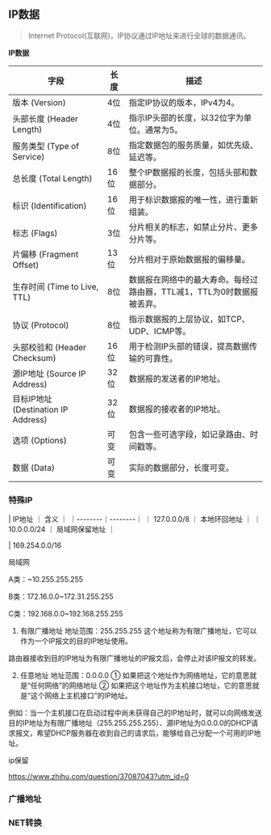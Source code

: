 ## IP数据

> Internet Protocol(互联网)，IP协议通过IP地址来进行全球的数据通讯。

**IP数据**

| 字段                        | 长度 | 描述                                      |
|-----------------------------|------|-------------------------------------------|
| 版本 (Version)              | 4位  | 指定IP协议的版本，IPv4为4。                 |
| 头部长度 (Header Length)    | 4位  | 指示IP头部的长度，以32位字为单位。通常为5。|
| 服务类型 (Type of Service)  | 8位  | 指定数据包的服务质量，如优先级、延迟等。  |
| 总长度 (Total Length)        | 16位 | 整个IP数据报的长度，包括头部和数据部分。    |
| 标识 (Identification)       | 16位 | 用于标识数据报的唯一性，进行重新组装。    |
| 标志 (Flags)                | 3位  | 分片相关的标志，如禁止分片、更多分片等。   |
| 片偏移 (Fragment Offset)    | 13位 | 分片相对于原始数据报的偏移量。             |
| 生存时间 (Time to Live, TTL) | 8位  | 数据报在网络中的最大寿命。每经过路由器，TTL减1，TTL为0时数据报被丢弃。|
| 协议 (Protocol)             | 8位  | 指示数据报的上层协议，如TCP、UDP、ICMP等。|
| 头部校验和 (Header Checksum)| 16位 | 用于检测IP头部的错误，提高数据传输的可靠性。|
| 源IP地址 (Source IP Address)| 32位 | 数据报的发送者的IP地址。                   |
| 目标IP地址 (Destination IP Address)| 32位 | 数据报的接收者的IP地址。                 |
| 选项 (Options)              | 可变 | 包含一些可选字段，如记录路由、时间戳等。  |
| 数据 (Data)                 | 可变 | 实际的数据部分，长度可变。                |

### 特殊IP

| IP地址 ｜ 含义 ｜
｜--------｜--------｜
｜ 127.0.0.0/8 ｜ 本地环回地址 ｜
｜ 10.0.0.0/24 ｜ 局域网保留地址 ｜


| 169.254.0.0/16

局域网

A类：~10.255.255.255

B类：172.16.0.0~172.31.255.255

C类：192.168.0.0~192.168.255.255


1. 有限广播地址
地址范围：255.255.255
这个地址称为有限广播地址，它可以作为一个IP报文的目的IP地址使用。

路由器接收到目的IP地址为有限广播地址的IP报文后，会停止对该IP报文的转发。

2. 任意地址
地址范围：0.0.0.0
① 如果把这个地址作为网络地址，它的意思就是“任何网络”的网络地址
② 如果把这个地址作为主机接口地址，它的意思就是“这个网络上主机接口”的IP地址。

例如：当一个主机接口在启动过程中尚未获得自己的IP地址时，就可以向网络发送目的IP地址为有限广播地址（255.255.255.255）、源IP地址为0.0.0.0的DHCP请求报文，希望DHCP服务器在收到自己的请求后，能够给自己分配一个可用的IP地址。

ip保留

https://www.zhihu.com/question/37087043?utm_id=0

### 广播地址

### NET转换


